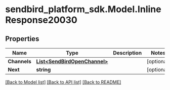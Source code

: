 
# sendbird_platform_sdk.Model.InlineResponse20030

## Properties

Name | Type | Description | Notes
------------ | ------------- | ------------- | -------------
**Channels** | [**List&lt;SendBirdOpenChannel&gt;**](SendBirdOpenChannel.md) |  | [optional] 
**Next** | **string** |  | [optional] 

[[Back to Model list]](../README.md#documentation-for-models)
[[Back to API list]](../README.md#documentation-for-api-endpoints)
[[Back to README]](../README.md)


